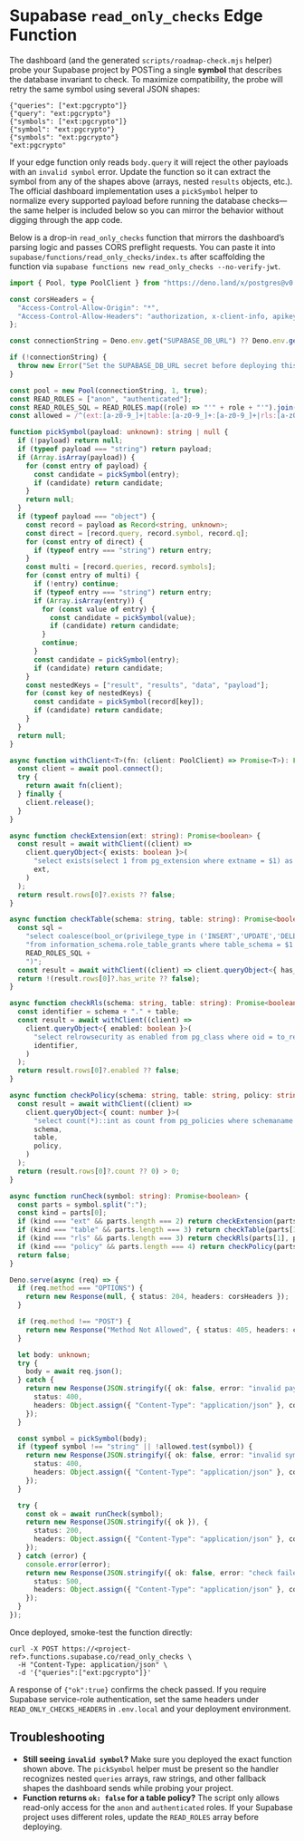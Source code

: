 # Supabase `read_only_checks` Edge Function

The dashboard (and the generated `scripts/roadmap-check.mjs` helper) probe your
Supabase project by POSTing a single **symbol** that describes the database
invariant to check. To maximize compatibility, the probe will retry the same
symbol using several JSON shapes:

```
{"queries": ["ext:pgcrypto"]}
{"query": "ext:pgcrypto"}
{"symbols": ["ext:pgcrypto"]}
{"symbol": "ext:pgcrypto"}
{"symbols": "ext:pgcrypto"}
"ext:pgcrypto"
```

If your edge function only reads `body.query` it will reject the other payloads
with an `invalid symbol` error. Update the function so it can extract the symbol
from any of the shapes above (arrays, nested `results` objects, etc.). The
official dashboard implementation uses a `pickSymbol` helper to normalize every
supported payload before running the database checks—the same helper is included
below so you can mirror the behavior without digging through the app code.

Below is a drop-in `read_only_checks` function that mirrors the dashboard’s
parsing logic and passes CORS preflight requests. You can paste it into
`supabase/functions/read_only_checks/index.ts` after scaffolding the function via
`supabase functions new read_only_checks --no-verify-jwt`.

```ts
import { Pool, type PoolClient } from "https://deno.land/x/postgres@v0.17.0/mod.ts";

const corsHeaders = {
  "Access-Control-Allow-Origin": "*",
  "Access-Control-Allow-Headers": "authorization, x-client-info, apikey, content-type",
};

const connectionString = Deno.env.get("SUPABASE_DB_URL") ?? Deno.env.get("DATABASE_URL");

if (!connectionString) {
  throw new Error("Set the SUPABASE_DB_URL secret before deploying this function.");
}

const pool = new Pool(connectionString, 1, true);
const READ_ROLES = ["anon", "authenticated"];
const READ_ROLES_SQL = READ_ROLES.map((role) => "'" + role + "'").join(", ");
const allowed = /^(ext:[a-z0-9_]+|table:[a-z0-9_]+:[a-z0-9_]+|rls:[a-z0-9_]+:[a-z0-9_]+|policy:[a-z0-9_]+:[a-z0-9_]+:[a-z0-9_]+)$/;

function pickSymbol(payload: unknown): string | null {
  if (!payload) return null;
  if (typeof payload === "string") return payload;
  if (Array.isArray(payload)) {
    for (const entry of payload) {
      const candidate = pickSymbol(entry);
      if (candidate) return candidate;
    }
    return null;
  }
  if (typeof payload === "object") {
    const record = payload as Record<string, unknown>;
    const direct = [record.query, record.symbol, record.q];
    for (const entry of direct) {
      if (typeof entry === "string") return entry;
    }
    const multi = [record.queries, record.symbols];
    for (const entry of multi) {
      if (!entry) continue;
      if (typeof entry === "string") return entry;
      if (Array.isArray(entry)) {
        for (const value of entry) {
          const candidate = pickSymbol(value);
          if (candidate) return candidate;
        }
        continue;
      }
      const candidate = pickSymbol(entry);
      if (candidate) return candidate;
    }
    const nestedKeys = ["result", "results", "data", "payload"];
    for (const key of nestedKeys) {
      const candidate = pickSymbol(record[key]);
      if (candidate) return candidate;
    }
  }
  return null;
}

async function withClient<T>(fn: (client: PoolClient) => Promise<T>): Promise<T> {
  const client = await pool.connect();
  try {
    return await fn(client);
  } finally {
    client.release();
  }
}

async function checkExtension(ext: string): Promise<boolean> {
  const result = await withClient((client) =>
    client.queryObject<{ exists: boolean }>(
      "select exists(select 1 from pg_extension where extname = $1) as exists",
      ext,
    )
  );
  return result.rows[0]?.exists ?? false;
}

async function checkTable(schema: string, table: string): Promise<boolean> {
  const sql =
    "select coalesce(bool_or(privilege_type in ('INSERT','UPDATE','DELETE','TRUNCATE')), false) as has_write " +
    "from information_schema.role_table_grants where table_schema = $1 and table_name = $2 and grantee in (" +
    READ_ROLES_SQL +
    ")";
  const result = await withClient((client) => client.queryObject<{ has_write: boolean }>(sql, schema, table));
  return !(result.rows[0]?.has_write ?? false);
}

async function checkRls(schema: string, table: string): Promise<boolean> {
  const identifier = schema + "." + table;
  const result = await withClient((client) =>
    client.queryObject<{ enabled: boolean }>(
      "select relrowsecurity as enabled from pg_class where oid = to_regclass($1)",
      identifier,
    )
  );
  return result.rows[0]?.enabled ?? false;
}

async function checkPolicy(schema: string, table: string, policy: string): Promise<boolean> {
  const result = await withClient((client) =>
    client.queryObject<{ count: number }>(
      "select count(*)::int as count from pg_policies where schemaname = $1 and tablename = $2 and policyname = $3 and command = 'SELECT'",
      schema,
      table,
      policy,
    )
  );
  return (result.rows[0]?.count ?? 0) > 0;
}

async function runCheck(symbol: string): Promise<boolean> {
  const parts = symbol.split(":");
  const kind = parts[0];
  if (kind === "ext" && parts.length === 2) return checkExtension(parts[1]);
  if (kind === "table" && parts.length === 3) return checkTable(parts[1], parts[2]);
  if (kind === "rls" && parts.length === 3) return checkRls(parts[1], parts[2]);
  if (kind === "policy" && parts.length === 4) return checkPolicy(parts[1], parts[2], parts[3]);
  return false;
}

Deno.serve(async (req) => {
  if (req.method === "OPTIONS") {
    return new Response(null, { status: 204, headers: corsHeaders });
  }

  if (req.method !== "POST") {
    return new Response("Method Not Allowed", { status: 405, headers: corsHeaders });
  }

  let body: unknown;
  try {
    body = await req.json();
  } catch {
    return new Response(JSON.stringify({ ok: false, error: "invalid payload" }), {
      status: 400,
      headers: Object.assign({ "Content-Type": "application/json" }, corsHeaders),
    });
  }

  const symbol = pickSymbol(body);
  if (typeof symbol !== "string" || !allowed.test(symbol)) {
    return new Response(JSON.stringify({ ok: false, error: "invalid symbol" }), {
      status: 400,
      headers: Object.assign({ "Content-Type": "application/json" }, corsHeaders),
    });
  }

  try {
    const ok = await runCheck(symbol);
    return new Response(JSON.stringify({ ok }), {
      status: 200,
      headers: Object.assign({ "Content-Type": "application/json" }, corsHeaders),
    });
  } catch (error) {
    console.error(error);
    return new Response(JSON.stringify({ ok: false, error: "check failed" }), {
      status: 500,
      headers: Object.assign({ "Content-Type": "application/json" }, corsHeaders),
    });
  }
});
```

Once deployed, smoke-test the function directly:

```
curl -X POST https://<project-ref>.functions.supabase.co/read_only_checks \
  -H "Content-Type: application/json" \
  -d '{"queries":["ext:pgcrypto"]}'
```

A response of `{"ok":true}` confirms the check passed. If you require Supabase
service-role authentication, set the same headers under `READ_ONLY_CHECKS_HEADERS`
in `.env.local` and your deployment environment.

## Troubleshooting

- **Still seeing `invalid symbol`?** Make sure you deployed the exact function
  shown above. The `pickSymbol` helper must be present so the handler recognizes
  nested `queries` arrays, raw strings, and other fallback shapes the dashboard
  sends while probing your project.
- **Function returns `ok: false` for a table policy?** The script only allows
  read-only access for the `anon` and `authenticated` roles. If your Supabase
  project uses different roles, update the `READ_ROLES` array before deploying.
